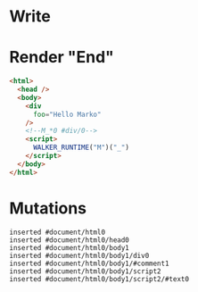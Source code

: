 # Write
  <div foo="Hello Marko"></div><!--M_*0 #div/0--><script>WALKER_RUNTIME("M")("_")</script>


# Render "End"
```html
<html>
  <head />
  <body>
    <div
      foo="Hello Marko"
    />
    <!--M_*0 #div/0-->
    <script>
      WALKER_RUNTIME("M")("_")
    </script>
  </body>
</html>
```

# Mutations
```
inserted #document/html0
inserted #document/html0/head0
inserted #document/html0/body1
inserted #document/html0/body1/div0
inserted #document/html0/body1/#comment1
inserted #document/html0/body1/script2
inserted #document/html0/body1/script2/#text0
```